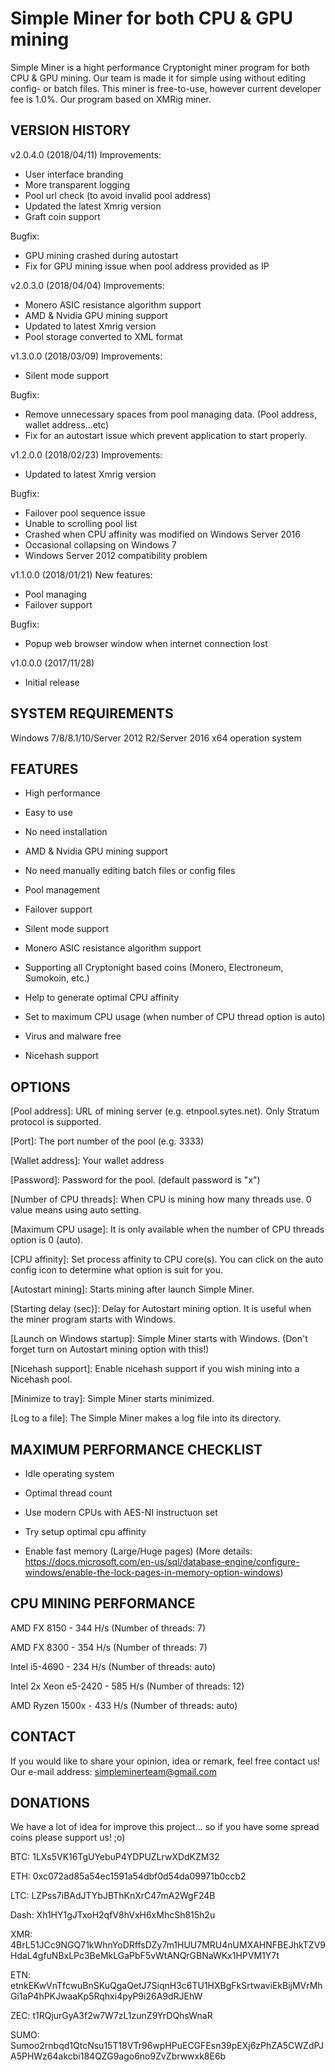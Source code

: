  Simple Miner for both CPU & GPU mining
=============================

Simple Miner is a hight performance Cryptonight miner program for both CPU & GPU mining. Our team is made it for simple using without editing config- or batch files.
This miner is free-to-use, however current developer fee is 1.0%.
Our program based on XMRig miner.

VERSION HISTORY
---------------
v2.0.4.0 (2018/04/11)
Improvements:
 - User interface branding
 - More transparent logging
 - Pool url check (to avoid invalid pool address)
 - Updated the latest Xmrig version
 - Graft coin support

Bugfix:
 - GPU mining crashed during autostart
 - Fix for GPU mining issue when pool address provided as IP

v2.0.3.0 (2018/04/04)
Improvements:
- Monero ASIC resistance algorithm support
- AMD & Nvidia GPU mining support
- Updated to latest Xmrig version
- Pool storage converted to XML format

v1.3.0.0 (2018/03/09)
Improvements: 
 - Silent mode support
 
Bugfix:
 - Remove unnecessary spaces from pool managing data. (Pool address, wallet address...etc)
 - Fix for an autostart issue which prevent application to start properly.
 
v1.2.0.0 (2018/02/23)
Improvements: 
 - Updated to latest Xmrig version
 
Bugfix:
 - Failover pool sequence issue
 - Unable to scrolling pool list
 - Crashed when CPU affinity was modified on Windows Server 2016
 - Occasional collapsing on Windows 7
 - Windows Server 2012 compatibility problem
 
v1.1.0.0 (2018/01/21)
 New features:
 - Pool managing
 - Failover support
 
 Bugfix:
 - Popup web browser window when internet connection lost

v1.0.0.0 (2017/11/28)
 - Initial release

SYSTEM REQUIREMENTS
-------------------
Windows 7/8/8.1/10/Server 2012 R2/Server 2016 x64 operation system


FEATURES
--------
* High performance

* Easy to use

* No need installation

* AMD & Nvidia GPU mining support

* No need manually editing batch files or config files

* Pool management

* Failover support

* Silent mode support

* Monero ASIC resistance algorithm support

* Supporting all Cryptonight based coins (Monero, Electroneum, Sumokoin, etc.)

* Help to generate optimal CPU affinity

* Set to maximum CPU usage (when number of CPU thread option is auto)

* Virus and malware free

* Nicehash support



OPTIONS
-------
[Pool address]: URL of mining server (e.g. etnpool.sytes.net). Only Stratum protocol is supported.

[Port]: The port number of the pool (e.g. 3333)

[Wallet address]: Your wallet address

[Password]: Password for the pool. (default password is "x")

[Number of CPU threads]: When CPU is mining how many threads use. 0 value means using auto setting.

[Maximum CPU usage]: It is only available when the number of CPU threads option is 0 (auto).

[CPU affinity]: Set process affinity to CPU core(s). You can click on the auto config icon to determine what option is suit for you.

[Autostart mining]: Starts mining after launch Simple Miner.

[Starting delay (sec)]: Delay for Autostart mining option. It is useful when the miner program starts with Windows.

[Launch on Windows startup]: Simple Miner starts with Windows. (Don't forget turn on Autostart mining option with this!)

[Nicehash support]: Enable nicehash support if you wish mining into a Nicehash pool.

[Minimize to tray]: Simple Miner starts minimized.

[Log to a file]: The Simple Miner makes a log file into its directory.



MAXIMUM PERFORMANCE CHECKLIST
-----------------------------
* Idle operating system

* Optimal thread count

* Use modern CPUs with AES-NI instructuon set

* Try setup optimal cpu affinity

* Enable fast memory (Large/Huge pages) (More details: https://docs.microsoft.com/en-us/sql/database-engine/configure-windows/enable-the-lock-pages-in-memory-option-windows)


CPU MINING PERFORMANCE
----------------------
AMD FX 8150 - 344 H/s (Number of threads: 7)

AMD FX 8300 - 354 H/s (Number of threads: 7)

Intel i5-4690 - 234 H/s (Number of threads: auto)

Intel 2x Xeon e5-2420 - 585 H/s (Number of threads: 12)

AMD Ryzen 1500x - 433 H/s (Number of threads: auto)


CONTACT
-------
If you would like to share your opinion, idea or remark, feel free contact us! 
Our e-mail address: simpleminerteam@gmail.com


DONATIONS
--------
We have a lot of idea for improve this project... so if you have some spread coins please support us! ;o)

BTC: 1LXs5VK16TgUYebuP4YDPUZLrwXDdKZM32

ETH: 0xc072ad85a54ec1591a54dbf0d54da09971b0ccb2

LTC: LZPss7iBAdJTYbJBThKnXrC47mA2WgF24B

Dash: Xh1HY1gJTxoH2qfV8hVxH6xMhcSh815h2u

XMR: 4BrL51JCc9NGQ71kWhnYoDRffsDZy7m1HUU7MRU4nUMXAHNFBEJhkTZV9HdaL4gfuNBxLPc3BeMkLGaPbF5vWtANQrGBNaWKx1HPVM1Y7t

ETN: etnkEKwVnTfcwuBnSKuQgaQetJ7SiqnH3c6TU1HXBgFkSrtwaviEkBijMVrMhGi1aP4hPKJwaaKp5Rqhxi4pyP9i26A9dRJEhW

ZEC: t1RQjurGyA3f2w7W7zL1zunZ9YrDQhsWnaR

SUMO: Sumoo2rnbqd1QtcNsu15T18VTr96wpHPuECGFEsn39pEXj6zPhZA5CWZdPJA5PHWz64akcbi184QZG9ago6no9ZvZbrwwxk8E6b